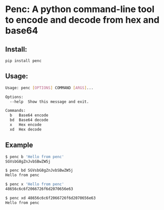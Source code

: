 # Penc: A python command-line tool to encode and decode from hex and base64

## Install:
`pip install penc` 

## Usage:
```bash
Usage: penc [OPTIONS] COMMAND [ARGS]...

Options:
  --help  Show this message and exit.

Commands:
  b   Base64 encode
  bd  Base64 decode
  x   Hex encode
  xd  Hex decode
```

## Example
```bash
$ penc b 'Hello from penc'
SGVsbG8gZnJvbSBwZW5j

$ penc bd SGVsbG8gZnJvbSBwZW5j
Hello from penc

$ penc x 'Hello from penc'
48656c6c6f2066726f6d2070656e63

$ penc xd 48656c6c6f2066726f6d2070656e63
Hello from penc
```
```
